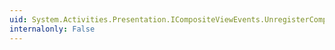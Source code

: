 ```yaml
---
uid: System.Activities.Presentation.ICompositeViewEvents.UnregisterCompositeView(System.Activities.Presentation.ICompositeView)
internalonly: False
---
```

